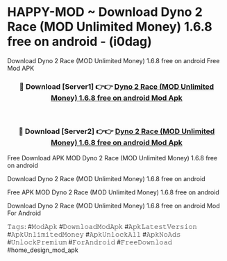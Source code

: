 # HAPPY-MOD ~ Download Dyno 2 Race (MOD Unlimited Money) 1.6.8 free on android - (i0dag)
Download Dyno 2 Race (MOD Unlimited Money) 1.6.8 free on android Free Mod APK

<div align="center">
<h3>🔴 Download [Server1] 👉👉 <a href="https://apk-comot.site?title=Dyno_2_Race_(MOD_Unlimited_Money)_1.6.8_free_on_android">Dyno 2 Race (MOD Unlimited Money) 1.6.8 free on android Mod Apk</a></h3><br>

<h3>🔴 Download [Server2] 👉👉 <a href="https://apk-comot.site?title=Dyno_2_Race_(MOD_Unlimited_Money)_1.6.8_free_on_android">Dyno 2 Race (MOD Unlimited Money) 1.6.8 free on android Mod Apk</a></h3>
</div>


Free Download APK MOD Dyno 2 Race (MOD Unlimited Money) 1.6.8 free on android

Download Dyno 2 Race (MOD Unlimited Money) 1.6.8 free on android 

Free APK MOD Dyno 2 Race (MOD Unlimited Money) 1.6.8 free on android 

Download Dyno 2 Race (MOD Unlimited Money) 1.6.8 free on android Mod For Android

𝚃𝚊𝚐𝚜: #𝙼𝚘𝚍𝙰𝚙𝚔 #𝙳𝚘𝚠𝚗𝚕𝚘𝚊𝚍𝙼𝚘𝚍𝙰𝚙𝚔 #𝙰𝚙𝚔𝙻𝚊𝚝𝚎𝚜𝚝𝚅𝚎𝚛𝚜𝚒𝚘𝚗 #𝙰𝚙𝚔𝚄𝚗𝚕𝚒𝚖𝚒𝚝𝚎𝚍𝙼𝚘𝚗𝚎𝚢 #𝙰𝚙𝚔𝚄𝚗𝚕𝚘𝚌𝚔𝙰𝚕𝚕 #𝙰𝚙𝚔𝙽𝚘𝙰𝚍𝚜 #𝚄𝚗𝚕𝚘𝚌𝚔𝙿𝚛𝚎𝚖𝚒𝚞𝚖 #𝙵𝚘𝚛𝙰𝚗𝚍𝚛𝚘𝚒𝚍 #𝙵𝚛𝚎𝚎𝙳𝚘𝚠𝚗𝚕𝚘𝚊𝚍 #home_design_mod_apk